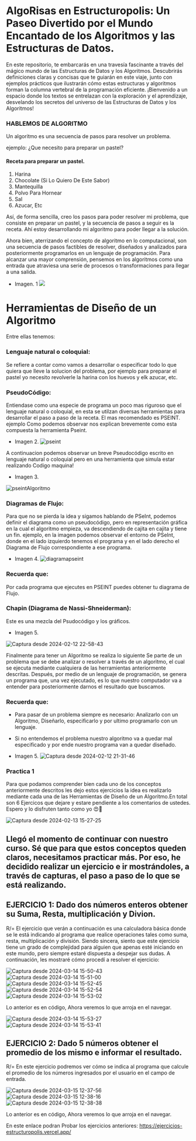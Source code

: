 





# AlgoRisas en Estructuropolis: Un Paseo Divertido por el Mundo Encantado de los Algoritmos y las Estructuras de Datos.

En este repositorio, te embarcarás en una travesía fascinante a través del mágico mundo de las Estructuras de Datos y los Algoritmos. Descubrirás definiciones claras y concisas que te guiarán en este viaje, junto con ejemplos prácticos que ilustrarán cómo estas estructuras y algoritmos forman la columna vertebral de la programación eficiente. ¡Bienvenido a un espacio donde los textos se entrelazan con la exploración y el aprendizaje, desvelando los secretos del universo de las Estructuras de Datos y los Algoritmos!


### HABLEMOS DE ALGORITMO

Un algoritmo es una secuencia de pasos para resolver un problema. 

ejemplo:
¿Que necesito para preparar un pastel?

#### Receta para preparar un pastel.
1. Harina
2. Chocolate (Si Lo Quiero De Este Sabor)
3. Mantequilla
4.  Polvo Para Hornear
5. Sal
6. Azucar, Etc

Así, de forma sencilla, creo los pasos para poder resolver mi problema, que consiste en preparar un pastel, y la secuencia de pasos a seguir es la receta. Ahí estoy desarrollando mi algoritmo para poder llegar a la solución.

Ahora bien, aterrizando el concepto de algoritmo en lo computacional, son una secuencia de pasos factibles de resolver, diseñados y analizados para posteriormente programarlos en un lenguaje de programación. Para alcanzar una mayor comprensión, pensemos en los algoritmos como una entrada que atraviesa una serie de procesos o transformaciones para llegar a una salida.

- Imagen. 1
![](https://marcoc76.github.io/img/entradaysalida.PNG)


# Herramientas de Diseño de un Algoritmo

Entre ellas tenemos:

### Lenguaje natural o coloquial:
Se refiere a contar como vamos a desarrollar o especificar todo lo que quiera que lleve la solucion del problema, por ejemplo para preparar el pastel yo necesito revolverle la harina con los huevos y elk azucar, etc.
  
### PseudoCódigo: 
Entiendase como una especie de programa un poco mas riguroso que el lenguaje natural o coloquial, en esta se utilzan diversas herramientas para desarrollar el paso a paso de la receta. El mas recomendado es PSEINT. ejemplo
Como podemos observar nos explican brevemente como esta compuesta la herramienta Pseint.

- Imagen 2.
![pseint](https://github.com/Vrilli/Estructur-polis/assets/90112835/32f6a2da-3ccf-4aab-944b-d19ce04cce5b)


A continuacion podemos observar un breve Pseudocódigo escrito en lenguaje natural o coloquial pero en una herramienta que simula estar realizando Codigo maquina!

- Imagen 3.

  
![pseintAlgoritmo](https://github.com/Vrilli/Estructur-polis/assets/90112835/111cfb75-f617-4386-ba70-2b9e69dc5f8f)

### Diagramas de Flujo: 
Para que no se pierda la idea y sigamos hablando de PSeInt, podemos definir el diagrama como un pseudocódigo, pero en representación gráfica en la cual el algoritmo empieza, va descendiendo de cajita en cajita y tiene un fin.
ejemplo, en la imagen podemos observar el entorno de PSeInt, donde en el lado izquierdo tenemos el programa y en el lado derecho el Diagrama de Flujo correspondiente a ese programa.


- Imagen 4.
![diagramapseint](https://github.com/Vrilli/Estructur-polis/assets/90112835/6d934af9-24e4-4382-bd6b-54312ae75f66)

### Recuerda que:
Por cada programa que ejecutes en PSEINT puedes obtener tu diagrama de Flujo.

### Chapin (Diagrama de Nassi-Shneiderman):
Este es una mezcla del Psudocódigo y los gráficos.

- Imagen 5.

![Captura desde 2024-02-12 22-58-43](https://github.com/Vrilli/Estructur-polis/assets/90112835/db748347-3c42-4d6c-b82c-3f7a4d852dda)




Finalmente para tener un Algoritmo se realiza lo siguiente 
Se parte de un problema que se debe analizar o resolver a través de un algoritmo, el cual se ejecuta mediante cualquiera de las herramientas anteriormente descritas. Después, por medio de un lenguaje de programación, se genera un programa que, una vez ejecutado, es lo que nuestro computador va a entender para posteriormente darnos el resultado que buscamos.

### Recuerda que:
- Para pasar de un problema siempre es necesario: Analizarlo con un Algoritmo, Diseñarlo, especificarlo y por ultimo programarlo con un lenguaje.
- Si no entendemos el problema nuestro algoritmo va a quedar mal especificado y por ende nuestro programa van a quedar diseñado.

- Imagen 5.
![Captura desde 2024-02-12 21-31-46](https://github.com/Vrilli/Estructur-polis/assets/90112835/3b3b2f22-8da6-4405-ae74-fdcbb7caf0e1)



### Practica 1

Para que podamos comprender bien cada uno de los conceptos anteriormente descritos les dejo estos ejercicios la idea es realizarlo mediante cada una de las Herramientas de  Diseño de un Algoritmo.En total son 6 Ejercicos que dejare y estare pendiente a los comentarios de ustedes. Espero y lo disfruten tanto como yo 😍🥰

![Captura desde 2024-02-13 15-27-25](https://github.com/Vrilli/Estructur-polis/assets/90112835/7f96dc43-33bd-4a20-9e86-70699603f8ed)




## Llegó el momento de continuar con nuestro curso. Sé que para que estos conceptos queden claros, necesitamos practicar más. Por eso, he decidido realizar un ejercicio e ir mostrándoles, a través de capturas, el paso a paso de lo que se está realizando.

## EJERCICIO 1: Dado dos números enteros obtener su Suma, Resta, multiplicación y Divion.

R/=  El ejercicio que verán a continuación es una calculadora básica donde se le está indicando al programa que realice operaciones tales como suma, resta, multiplicación y división. Siendo sincera, siento que este ejercicio tiene un grado de complejidad para alguien que apenas esté iniciando en este mundo, pero siempre estaré dispuesta a despejar sus dudas. A continuación, les mostraré cómo procedí a resolver el ejercicio:

![Captura desde 2024-03-14 15-50-43](https://github.com/Vrilli/Estructur-polis/assets/90112835/b0fb0b66-df7b-44ee-a77a-b2252dcfc602) 
![Captura desde 2024-03-14 15-51-00](https://github.com/Vrilli/Estructur-polis/assets/90112835/2248cce7-aad4-4e2d-8c49-6c50d7898a67)
![Captura desde 2024-03-14 15-52-45](https://github.com/Vrilli/Estructur-polis/assets/90112835/a34ffaa5-94d4-4963-a5d7-e62c34571295)
![Captura desde 2024-03-14 15-52-54](https://github.com/Vrilli/Estructur-polis/assets/90112835/db31a7c6-0b37-47a6-9fe4-86e25f434c29)
![Captura desde 2024-03-14 15-53-02](https://github.com/Vrilli/Estructur-polis/assets/90112835/ba7c7cc7-d5e7-455d-9a92-599d8c21e8be)

Lo anterior es en código, Ahora veremos lo que arroja en el navegar.

![Captura desde 2024-03-14 15-53-27](https://github.com/Vrilli/Estructur-polis/assets/90112835/393ceeb9-9787-4431-ab6e-5ed8a4f5a890)
![Captura desde 2024-03-14 15-53-41](https://github.com/Vrilli/Estructur-polis/assets/90112835/d11bdf5f-eb49-4f9c-8c41-9b83c08d37b6)

## EJERCICIO 2: Dado 5 números obtener el promedio de los mismo e informar el resultado.

R/= En este ejercicio podremos ver cómo se indica al programa que calcule el promedio de los números ingresados por el usuario en el campo de entrada.

![Captura desde 2024-03-15 12-37-56](https://github.com/Vrilli/Estructur-polis/assets/90112835/54cf4430-e3fe-409b-877d-d5f42e20b23a)
![Captura desde 2024-03-15 12-38-16](https://github.com/Vrilli/Estructur-polis/assets/90112835/140b31be-7d11-408a-8bf7-af01244c6559)
![Captura desde 2024-03-15 12-38-38](https://github.com/Vrilli/Estructur-polis/assets/90112835/6d3885fd-ef37-4c71-94f2-4d2a98e4fcc9)

Lo anterior es en código, Ahora veremos lo que arroja en el navegar.














En este enlace podran Probar los ejercicios anteriores:  https://ejercicios-estructuropolis.vercel.app/ 












